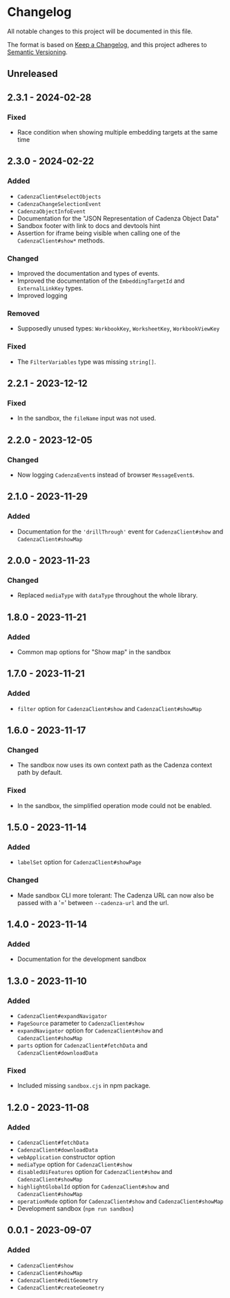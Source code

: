 # Changelog
All notable changes to this project will be documented in this file.

The format is based on [Keep a Changelog](https://keepachangelog.com/en/1.0.0/),
and this project adheres to [Semantic Versioning](https://semver.org/spec/v2.0.0.html).

## Unreleased

## 2.3.1 - 2024-02-28
### Fixed
- Race condition when showing multiple embedding targets at the same time

## 2.3.0 - 2024-02-22
### Added
- `CadenzaClient#selectObjects`
- `CadenzaChangeSelectionEvent`
- `CadenzaObjectInfoEvent`
- Documentation for the "JSON Representation of Cadenza Object Data"
- Sandbox footer with link to docs and devtools hint
- Assertion for iframe being visible when calling one of the `CadenzaClient#show*` methods.

### Changed
- Improved the documentation and types of events.
- Improved the documentation of the `EmbeddingTargetId` and `ExternalLinkKey` types.
- Improved logging

### Removed
- Supposedly unused types: `WorkbookKey`, `WorksheetKey`, `WorkbookViewKey`

### Fixed
- The `FilterVariables` type was missing `string[]`.

## 2.2.1 - 2023-12-12
### Fixed
- In the sandbox, the `fileName` input was not used.

## 2.2.0 - 2023-12-05
### Changed
- Now logging `CadenzaEvent`s instead of browser `MessageEvent`s.

## 2.1.0 - 2023-11-29
### Added
- Documentation for the `'drillThrough'` event for `CadenzaClient#show` and `CadenzaClient#showMap`

## 2.0.0 - 2023-11-23
### Changed
- Replaced `mediaType` with `dataType` throughout the whole library.

## 1.8.0 - 2023-11-21
### Added
- Common map options for "Show map" in the sandbox

## 1.7.0 - 2023-11-21
### Added
- `filter` option for `CadenzaClient#show` and `CadenzaClient#showMap`

## 1.6.0 - 2023-11-17
### Changed
- The sandbox now uses its own context path as the Cadenza context path by default.

### Fixed
- In the sandbox, the simplified operation mode could not be enabled.

## 1.5.0 - 2023-11-14
### Added
- `labelSet` option for `CadenzaClient#showPage`

### Changed
- Made sandbox CLI more tolerant: The Cadenza URL can now also be passed with a '=' between `--cadenza-url` and the url.

## 1.4.0 - 2023-11-14
### Added
- Documentation for the development sandbox

## 1.3.0 - 2023-11-10
### Added
- `CadenzaClient#expandNavigator`
- `PageSource` parameter to `CadenzaClient#show`
- `expandNavigator` option for `CadenzaClient#show` and `CadenzaClient#showMap`
- `parts` option for `CadenzaClient#fetchData` and `CadenzaClient#downloadData`

### Fixed
- Included missing `sandbox.cjs` in npm package.

## 1.2.0 - 2023-11-08
### Added
- `CadenzaClient#fetchData`
- `CadenzaClient#downloadData`
- `webApplication` constructor option
- `mediaType` option for `CadenzaClient#show`
- `disabledUiFeatures` option for `CadenzaClient#show` and `CadenzaClient#showMap`
- `highlightGlobalId` option for `CadenzaClient#show` and `CadenzaClient#showMap`
- `operationMode` option for `CadenzaClient#show` and `CadenzaClient#showMap`
- Development sandbox (`npm run sandbox`)

## 0.0.1 - 2023-09-07
### Added
- `CadenzaClient#show`
- `CadenzaClient#showMap`
- `CadenzaClient#editGeometry`
- `CadenzaClient#createGeometry`
